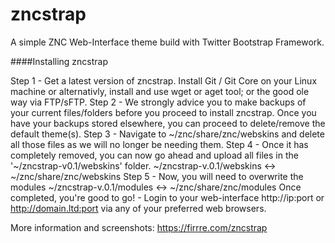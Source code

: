 zncstrap
========

A simple ZNC Web-Interface theme build with Twitter Bootstrap Framework.

####Installing zncstrap

Step 1 - Get a latest version of zncstrap. Install Git / Git Core on your Linux machine or alternativly, install and use wget or aget tool; or the good ole way via FTP/sFTP.
Step 2 - We strongly advice you to make backups of your current files/folders before you proceed to install zncstrap. Once you have your backups stored elsewhere, you can proceed to delete/remove the default theme(s). 
Step 3 - Navigate to ~/znc/share/znc/webskins and delete all those files as we will no longer be needing them.
Step 4 - Once it has completely removed, you can now go ahead and upload all files in the '~/zncstrap-v0.1/webskins' folder.
~/zncstrap-v.0.1/webskins  <->  ~/znc/share/znc/webskins
Step 5 - Now, you will need to overwrite the modules
~/zncstrap-v.0.1/modules  <->  ~/znc/share/znc/modules
Once completed, you're good to go! - Login to your web-interface http://ip:port or http://domain.ltd:port via any of your preferred web browsers.

More information and screenshots: https://firrre.com/zncstrap
